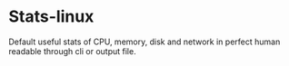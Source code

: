 # Stats-linux
Default useful stats of CPU, memory, disk and network  in perfect human readable through cli or output file.
